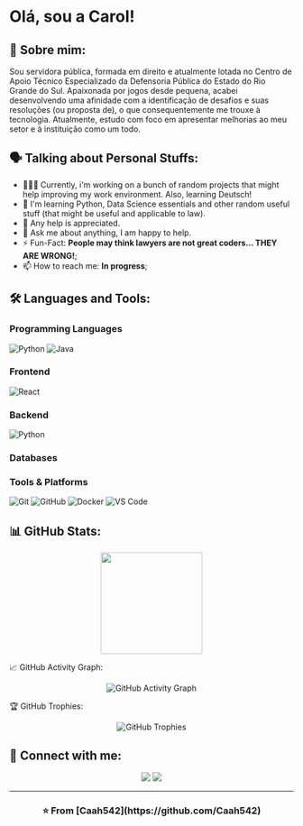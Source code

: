 # Olá, sou a Carol! 

## 🚀 Sobre mim:
Sou servidora pública, formada em direito e atualmente lotada no Centro de Apoio Técnico Especializado da Defensoria Pública do Estado do Rio Grande do Sul.
Apaixonada por jogos desde pequena, acabei desenvolvendo uma afinidade com a identificação de desafios e suas resoluções (ou proposta de), o que consequentemente me trouxe à tecnologia.
Atualmente, estudo com foco em apresentar melhorias ao meu setor e à instituição como um todo.


## 🗣️ Talking about Personal Stuffs:
- 👨🏽‍💻 Currently, i'm working on a bunch of random projects that might help improving my work environment. Also, learning Deutsch!
- 🌱 I'm learning Python, Data Science essentials and other random useful stuff (that might be useful and applicable to law).
- 🤔 Any help is appreciated.
- 💬 Ask me about anything, I am happy to help.
- ⚡️ Fun-Fact: **People may think lawyers are not great coders... THEY ARE WRONG!**;
- 📫 How to reach me: **In progress**;

## 🛠️ Languages and Tools:

### Programming Languages
![Python](https://img.shields.io/badge/-Python-3776AB?style=flat-square&logo=python&logoColor=white)
![Java](https://img.shields.io/badge/-Java-007396?style=flat-square&logo=java&logoColor=white)

### Frontend
![React](https://img.shields.io/badge/-React-61DAFB?style=flat-square&logo=react&logoColor=black)

### Backend
![Python](https://img.shields.io/badge/-Python-3776AB?style=flat-square&logo=python&logoColor=white)


### Databases


### Tools & Platforms
![Git](https://img.shields.io/badge/-Git-F05032?style=flat-square&logo=git&logoColor=white)
![GitHub](https://img.shields.io/badge/-GitHub-181717?style=flat-square&logo=github&logoColor=white)
![Docker](https://img.shields.io/badge/-Docker-2496ED?style=flat-square&logo=docker&logoColor=white)
![VS Code](https://img.shields.io/badge/-VS%20Code-007ACC?style=flat-square&logo=visual-studio-code&logoColor=white)

## 📊 GitHub Stats:

<div align="center">
  <img height="180em" src="https://github-readme-stats.vercel.app/api?username=Caah542&show_icons=true&theme=dark&include_all_commits=true&count_private=true"/>
 </div>



📈 GitHub Activity Graph:
<div align="center">
  <img src="https://github-readme-activity-graph.vercel.app/graph?username=Caah542&theme=github-dark&hide_border=true" alt="GitHub Activity Graph"/>
</div>



🏆 GitHub Trophies:
<div align="center">
  <img src="https://github-profile-trophy.vercel.app/?username=Caah542&theme=darkhub&no-frame=true&margin-w=15" alt="GitHub Trophies"/>
</div>




## 🤝 Connect with me:
<div align="center">
  <a href="https://www.linkedin.com/in/caroline-de-carvalho-soares-ab7033114?utm_source=share&utm_campaign=share_via&utm_content=profile&utm_medium=android_app)"><img src="https://img.shields.io/badge/-LinkedIn-0077B5?style=for-the-badge&logo=linkedin&logoColor=white"/></a>
  <a href="mailto:carolinecarvalho542@gmail.com"><img src="https://img.shields.io/badge/-Email-D14836?style=for-the-badge&logo=gmail&logoColor=white"/></a>
</div>

---

<div align="center">
  <h3>⭐️ From [Caah542](https://github.com/Caah542)</h3>
</div>

<!--
**Caah542/Caah542** is a ✨ _special_ ✨ repository because its `README.md` (this file) appears on your GitHub profile.

Here are some ideas to get you started:

- 🔭 I’m currently working on ...
- 🌱 I’m currently learning ...
- 👯 I’m looking to collaborate on ...
- 🤔 I’m looking for help with ...
- 💬 Ask me about ...
- 📫 How to reach me: ...
- 😄 Pronouns: ...
- ⚡ Fun fact: ...
-->
